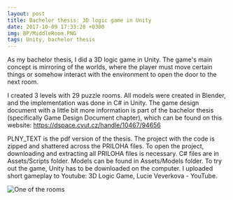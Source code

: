 ```yaml
---
layout: post
title: Bachelor thesis: 3D logic game in Unity
date: 2017-10-09 17:33:28 +0300
img: BP/MiddleRoom.PNG
tags: Unity, bachelor thesis
---
```

As my bachelor thesis, I did a 3D logic game in Unity. 
The game's main concept is mirroring of the worlds, where the player must move certain things or somehow interact with the environment to open the door to the next room. 

I created 3 levels with 29 puzzle rooms. All models were created in Blender, and the implementation was done in C# in Unity. The game design document with a little bit more information  is part of the bachelor thesis (specifically Game Design Document chapter), which can be found on this website: https://dspace.cvut.cz/handle/10467/94656

PLNY_TEXT is the pdf version of the thesis. The project with the code is zipped and shattered across the PRILOHA files. To open the project, downloading and extracting all PRILOHA files is necessary. C# files are in Assets/Scripts folder. Models can be found in Assets/Models folder. To try out the game, Unity has to be downloaded on the computer. I uploaded short gameplay to Youtube: 3D Logic Game, Lucie Veverkova - YouTube.


![One of the rooms]({{site.baseurl}}/images/pages/BP/room3_7.jpg)

